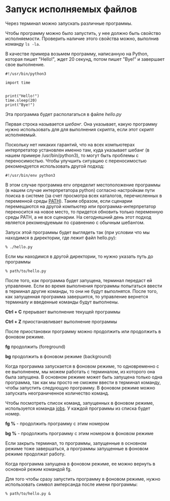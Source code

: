 # Запуск исполняемых файлов

Через терминал можно запускать различные программы.

Чтобы программу можно было запустить, у нее должно быть свойство исполняемости. Проверить наличие этого свойства можно, выполнив команду `ls -la`.

В качестве примера возьмем программу, написанную на Python, которая пишет "Hello!", ждет 20 секунд, потом пишет "Bye!" и завершает свое выполнение.

```
#!/usr/bin/python3

import time


print("Hello!")
time.sleep(20)
print("Bye!")
```

Эта программа будет располагаться в файле *hello.py*

Первая строка называется *шебанг*. Она указывает, какую программу нужно использовать для для выполнения скрипта, если этот скрипт исполняемый.

Поскольку нет никаких гарантий, что на всех компьютерах интерпретатор установлен именно там, куда указывает шебанг (в нашем примере /usr/bin/python3), то могут быть проблемы с переносимостью. Чтобы улучшить ситуацию с переносимостью рекомендуется использовать другой подход:

```
#!/usr/bin/env python3
```

В этом случае программа env определит местоположение программы (в нашем случае интерпретатора python) согласно настройкам пути поиска в системе (за счет просмотра всех каталогов, перечисленных в переменной среды [PATH](../env/PATH.md)). Таким образом, если сценарии перемещаются на другой компьютер или программа-интерпретатор переносится на новое место, то придется обновить только переменную среды PATH, а не все сценарии. На сегодняшний день этот подход является рекомендуемым по сравнению с обычным шебангом.

Запуск этой программы будет выглядеть так (при условии что мы находимся в директории, где лежит файл hello.py):

```
% ./hello.py
```

Если мы находимся в другой директории, то нужно указать путь до программы

```
% path/to/hello.py
```

После того, как программа будет запущена, терминал передаст ей управление. Если во время выполнения программы попытаться ввести в терминал другие команды, то они не будут выполнятся. После того, как запущенная программа завершится, то управление вернется терминалу и введенные команды будут выполнены.

**Ctrl + C** прерывает выполнение текущей программы

**Ctrl + Z** приостанавливает выполнение программы

После приостановки программу можно продолжить или продолжить в фоновом режиме.

**fg** продолжить (foreground)

**bg** продолжить в фоновом режиме (background)

Когда программа запускается в фоновом режиме, то одновременно с ее выполненем, мы можем работать с терминалом, из которого она была запущена. В основном режиме может быть запущена только одна программа, так как мы просто не сможем ввести в терминал команду, чтобы запустить следующую программу. В фоновом режиме можно запускать неограниченное количество команд.

Чтобы посмотреть список команд, запущенных в фоновом режиме, используется команда [jobs](../terminal/JOBS.md). У каждой программы из списка будет номер.

**fg %<number>** - продолжить программу с этим номером

**bg %<number>** - продолжить программу с этим номером в фоновом режиме

Если закрыть терминал, то программы, запущенные в основном режиме тоже завершаться, а программы запущенные в фоновом режиме продолжат работу.

Когда программа запущена в фоновом режиме, ее можно вернуть в основной режим командой fg.

Для того чтобы сразу запустить программу в фоновом режиме, нужно использовать символ амперсанда после имени программы:

```
% path/to/hello.py &
```
